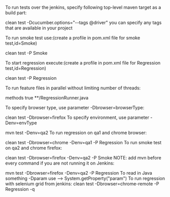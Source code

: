 To run tests over the jenkins, specify following top-level maven target as a build part:

clean test -Dcucumber.options="--tags @driver"
you can specify any tags that are available in your project

To run smoke test use:(create a profile in pom.xml file for smoke test,id=Smoke)

clean test -P Smoke


To start regression execute:(create a profile in pom.xml file for Regression test,id=Regression)

clean test -P Regression

To run feature files in parallel without limiting number of threads:

<parallel>methods</parallel>
<useUnlimitedThreads>true</useUnlimitedThreads>
<includes>
  <include>**/RegressionRunner.java</include>
</includes>



To specify browser type, use parameter -Dbrowser=browserType:

clean test -Dbrowser=firefox
To specify environment, use parameter -Denv=envType

mvn test -Denv=qa2
To run regression on qa1 and chrome browser:

clean test -Dbrowser=chrome -Denv=qa1 -P Regression
To run smoke test on qa2 and chrome firefox:

clean test -Dbrowser=firefox -Denv=qa2 -P Smoke
NOTE: add mvn before every command if you are not running it on Jenkins:

mvn test -Dbrowser=firefox -Denv=qa2 -P Regression
To read in Java something -Dparam use --> System.getProperty("param")
To run regression with selenium grid from jenkins:
clean test -Dbrowser=chrome-remote -P Regression -q


